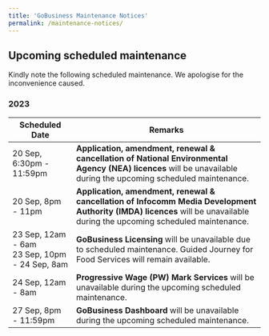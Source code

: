 ```yaml
---
title: 'GoBusiness Maintenance Notices'
permalink: /maintenance-notices/
---
```


## Upcoming scheduled maintenance

Kindly note the following scheduled maintenance. We apologise for the inconvenience caused.

### 2023 

| **Scheduled Date** | **Remarks** | 
| ------  |------------------| 
| 20 Sep, 6:30pm - 11:59pm | **Application, amendment, renewal & cancellation of National Environmental Agency (NEA) licences** will be unavailable during the upcoming scheduled maintenance. | 
| 20 Sep, 8pm - 11pm | **Application, amendment, renewal & cancellation of Infocomm Media Development Authority (IMDA) licences** will be unavailable during the upcoming scheduled maintenance. | 
| 23 Sep, 12am - 6am<br>23 Sep, 10pm - 24 Sep, 8am | **GoBusiness Licensing** will be unavailable due to scheduled maintenance. Guided Journey for Food Services will remain available. | 
| 24 Sep, 12am - 8am | **Progressive Wage (PW) Mark Services** will be unavailable during the upcoming scheduled maintenance. | 
| 27 Sep, 8pm - 11:59pm | **GoBusiness Dashboard** will be unavailable during the upcoming scheduled maintenance. | 


<script src="/jquery/jquery.min.js"></script>
<script src="/jquery/resize-tables.js"></script>


